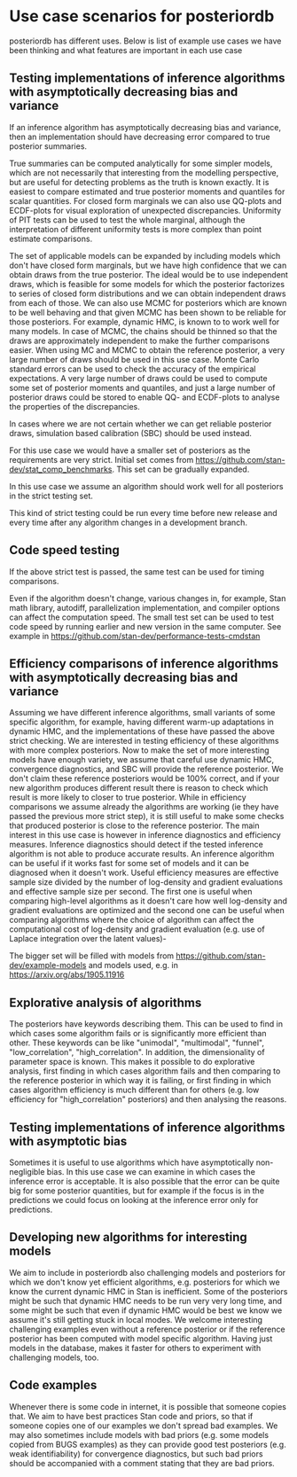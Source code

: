 # Use case scenarios for posteriordb

posteriordb has different uses. Below is list of example use cases we have been thinking and what features are important in each use case

## Testing implementations of inference algorithms with asymptotically decreasing bias and variance

If an inference algorithm has asymptotically decreasing bias and variance, then an implementation should have decreasing error compared to true posterior summaries.

True summaries can be computed analytically for some simpler models, which are not necessarily that interesting from the modelling perspective, but are useful for detecting problems as the truth is known exactly. It is easiest to compare estimated and true posterior moments and quantiles for scalar quantities. For closed form marginals we can also use QQ-plots and ECDF-plots for visual exploration of unexpected discrepancies. Uniformity of PIT tests can be used to test the whole marginal, although the interpretation of different uniformity tests is more complex than point estimate comparisons.

The set of applicable models can be expanded by including models which don't have closed form marginals, but we have high confidence that we can obtain draws from the true posterior. The ideal would be to use independent draws, which is feasible for some models for which the posterior factorizes to series of closed form distributions and we can obtain independent draws from each of those. We can also use MCMC for posteriors which are known to be well behaving and that given MCMC has been shown to be reliable for those posteriors. For example, dynamic HMC, is known to to work well for many models. In case of MCMC, the chains should be thinned so that the draws are approximately independent to make the further comparisons easier. When using MC and MCMC to obtain the reference posterior, a very large number of draws should be used in this use case. Monte Carlo standard errors can be used to check the accuracy of the empirical expectations. A very large number of draws could be used to compute some set of posterior moments and quantiles, and just a large number of posterior draws could be stored to enable QQ- and ECDF-plots to analyse the properties of the discrepancies. 

In cases where we are not certain whether we can get reliable posterior draws, simulation based calibration (SBC) should be used instead.

For this use case we would have a smaller set of posteriors as the requirements are very strict. Initial set comes from https://github.com/stan-dev/stat_comp_benchmarks. This set can be gradually expanded.

In this use case we assume an algorithm should work well for all posteriors in the strict testing set.

This kind of strict testing could be run every time before new release and every time after any algorithm changes in a development branch.

## Code speed testing

If the above strict test is passed, the same test can be used for timing comparisons.

Even if the algorithm doesn't change, various changes in, for example, Stan math library, autodiff, parallelization implementation, and compiler options can affect the computation speed. The small test set can be used to test code speed by running earlier and new version in the same computer. See example in https://github.com/stan-dev/performance-tests-cmdstan

## Efficiency comparisons of inference algorithms with asymptotically decreasing bias and variance

Assuming we have different inference algorithms, small variants of some specific algorithm, for example, having different warm-up adaptations in dynamic HMC, and the implementations of these have passed the above strict checking. We are interested in testing efficiency of these algorithms with more complex posteriors. Now to make the set of more interesting models have enough variety, we assume that careful use dynamic HMC, convergence diagnostics, and SBC will provide the reference posterior. We don't claim these reference posteriors would be 100% correct, and if your new algorithm produces different result there is reason to check which result is more likely to closer to true posterior. While in efficiency comparisons we assume already the algorithms are working (ie they have passed the previous more strict step), it is still useful to make some checks that produced  posterior is close to the reference posterior. The main interest in this use case is however in inference diagnostics and efficiency measures. Inference diagnostics should detect if the tested inference algorithm is not able to produce accurate results. An inference algorithm can be useful if it works fast for some set of models and it can be diagnosed when it doesn't work. Useful efficiency measures are effective sample size divided by the number of log-density and gradient evaluations and effective sample size per second. The first one is useful when comparing high-level algorithms as it doesn't care how well log-density and gradient evaluations are optimized and the second one can be useful when comparing algorithms where the choice of algorithm can affect the computational cost of log-density and gradient evaluation (e.g. use of Laplace integration over the latent values)-

The bigger set will be filled with models from https://github.com/stan-dev/example-models 
and models used, e.g. in https://arxiv.org/abs/1905.11916

## Explorative analysis of algorithms

The posteriors have keywords describing them. This can be used to find in which cases some algorithm fails or is significantly more efficient than other. These keywords can be like "unimodal", "multimodal", "funnel", "low_correlation", "high_correlation". In addition, the dimensionality of parameter space is known. This makes it possible to do explorative analysis, first finding in which cases algorithm fails and then comparing to the reference posterior in which way it is failing, or first finding in which cases algorithm efficiency is much different than for others (e.g. low efficiency for "high_correlation" posteriors) and then analysing the reasons.

## Testing implementations of inference algorithms with asymptotic bias

Sometimes it is useful to use algorithms which have asymptotically non-negligible bias. In this use case we can examine in which cases the inference error is acceptable. It is also possible that the error can be quite big for some posterior quantities, but for example if the focus is in the predictions we could focus on looking at the inference error only for predictions.

## Developing new algorithms for interesting models

We aim to include in posteriordb also challenging models and posteriors for which we don't know yet efficient algorithms, e.g. posteriors for which we know the current dynamic HMC in Stan is inefficient. Some of the posteriors might be such that dynamic HMC needs to be run very very long time, and some might be such that even if dynamic HMC would be best we know we assume it's still getting stuck in local modes. We welcome interesting challenging examples even without a reference posterior or if the reference posterior has been computed with model specific algorithm. Having just models in the database, makes it faster for others to experiment with challenging models, too.

## Code examples

Whenever there is some code in internet, it is possible that someone copies that. We aim to have best practices Stan code and priors, so that if someone copies one of our examples we don't spread bad examples. We may also sometimes include models with bad priors (e.g. some models copied from BUGS examples) as they can provide good test posteriors (e.g. weak identifiability) for convergence diagnostics, but such bad priors should be accompanied with a comment stating that they are bad priors.

